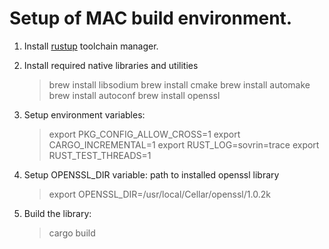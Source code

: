# Setup of MAC build environment.

1. Install [rustup](https://www.rustup.rs) toolchain manager.

2. Install required native libraries and utilities
   > brew install libsodium
   > brew install cmake
   > brew install automake 
   > brew install autoconf
   > brew install openssl

3. Setup environment variables:
  
   > export PKG_CONFIG_ALLOW_CROSS=1
   > export CARGO_INCREMENTAL=1
   > export RUST_LOG=sovrin=trace
   > export RUST_TEST_THREADS=1

4. Setup OPENSSL_DIR variable: path to installed openssl library
   
   > export OPENSSL_DIR=/usr/local/Cellar/openssl/1.0.2k
   
5. Build the library:
   
   > cargo build


